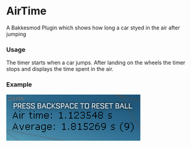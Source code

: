# AirTime
A Bakkesmod Plugin which shows how long a car styed in the air after jumping

### Usage
The timer starts when a car jumps. After landing on the wheels the timer stops and displays the time spent in the air.

### Example
![Example image](https://github.com/Oliver2Goetz/AirTime/blob/a56c222cb99af201f14bf0a7914b504bfd863c0d/.github/images/text.png)
